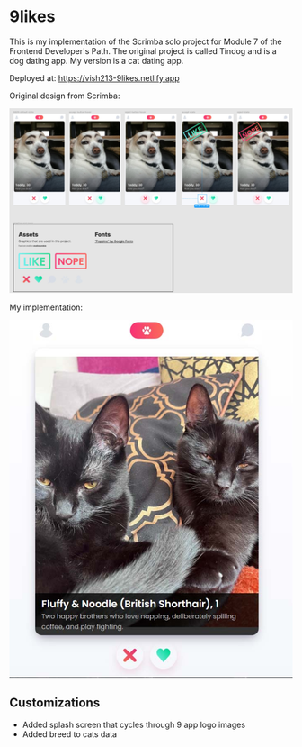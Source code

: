 # 9likes

This is my implementation of the Scrimba solo project for Module 7 of the Frontend Developer's Path. The original project is called Tindog and is a dog dating app. My version is a cat dating app.

Deployed at: https://vish213-9likes.netlify.app

Original design from Scrimba:

![](/images/scrimba-design.jpg)

My implementation:

![](/images/screenshot.jpg)

## Customizations

- Added splash screen that cycles through 9 app logo images
- Added breed to cats data